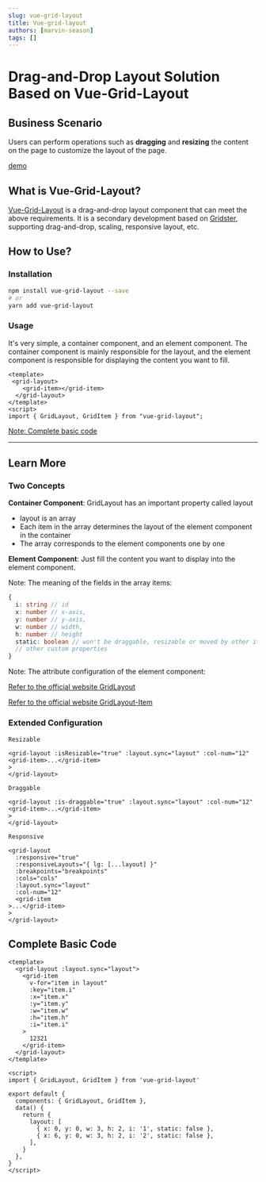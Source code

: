 ```yaml
---
slug: vue-grid-layout
title: Vue-grid-layout
authors: [marvin-season]
tags: []
---
```


# Drag-and-Drop Layout Solution Based on Vue-Grid-Layout

## Business Scenario

Users can perform operations such as **dragging** and **resizing** the content on the page to customize the layout of the page.

[demo](https://codesandbox.io/embed/vue-grid-layout-vue2-x38xpy?fontsize=14&hidenavigation=1&theme=dark)

## What is Vue-Grid-Layout?

[Vue-Grid-Layout](https://jbaysolutions.github.io/vue-grid-layout/) is a drag-and-drop layout component that can meet the above requirements. It is a secondary development based on [Gridster](http://dsmorse.github.io/gridster.js/), supporting drag-and-drop, scaling, responsive layout, etc.

## How to Use?

### Installation

```bash
npm install vue-grid-layout --save
# or
yarn add vue-grid-layout
```

### Usage

It's very simple, a container component, and an element component. The container component is mainly responsible for the layout, and the element component is responsible for displaying the content you want to fill.

```vue
<template>
 <grid-layout>
    <grid-item></grid-item>
  </grid-layout>
</template>
<script>
import { GridLayout, GridItem } from "vue-grid-layout";
```

[Note: Complete basic code](#section)

---

## Learn More

### Two Concepts

**Container Component**: GridLayout has an important property called layout

- layout is an array
- Each item in the array determines the layout of the element component in the container
- The array corresponds to the element components one by one

**Element Component**: Just fill the content you want to display into the element component.

Note: The meaning of the fields in the array items:

```ts
{
  i: string // id
  x: number // x-axis,
  y: number // y-axis,
  w: number // width,
  h: number // height
  static: boolean // won't be draggable, resizable or moved by other items
  // other custom properties
}
```

Note: The attribute configuration of the element component:

[Refer to the official website GridLayout](https://jbaysolutions.github.io/vue-grid-layout/guide/properties.html#gridlayout)

[Refer to the official website GridLayout-Item](https://jbaysolutions.github.io/vue-grid-layout/guide/properties.html#griditem)

### Extended Configuration

`Resizable`

```vue
<grid-layout :isResizable="true" :layout.sync="layout" :col-num="12" <grid-item>...</grid-item>   
>
</grid-layout>
```

`Draggable`

```vue
<grid-layout :is-draggable="true" :layout.sync="layout" :col-num="12" <grid-item>...</grid-item>   
>
</grid-layout>
```

`Responsive`

```vue
<grid-layout
  :responsive="true"
  :responsiveLayouts="{ lg: [...layout] }"
  :breakpoints="breakpoints"
  :cols="cols"
  :layout.sync="layout"
  :col-num="12"
  <grid-item
>...</grid-item>   
>
</grid-layout>
```

<a id="section"></a>

## Complete Basic Code

```vue
<template>
  <grid-layout :layout.sync="layout">
    <grid-item
      v-for="item in layout"
      :key="item.i"
      :x="item.x"
      :y="item.y"
      :w="item.w"
      :h="item.h"
      :i="item.i"
    >
      12321
    </grid-item>
  </grid-layout>
</template>

<script>
import { GridLayout, GridItem } from 'vue-grid-layout'

export default {
  components: { GridLayout, GridItem },
  data() {
    return {
      layout: [
        { x: 0, y: 0, w: 3, h: 2, i: '1', static: false },
        { x: 6, y: 0, w: 3, h: 2, i: '2', static: false },
      ],
    }
  },
}
</script>

